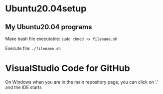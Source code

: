# Ubuntu20.04setup
My Ubuntu20.04 programs
-----
Make bash file executable: `sudo chmod +x filename.sh`

Execute file: `./filename.sh`


# VisualStudio Code for GitHub

On Windows when you are in the main repository page, you can click on '.' and the IDE starts
